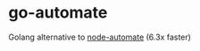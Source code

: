# go-automate
Golang alternative to [node-automate](https://github.com/surajpheudin-github/node-automate) (6.3x faster)
